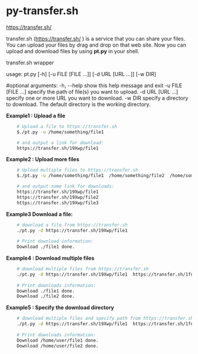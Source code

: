 py-transfer.sh
==============
https://transfer.sh/

transfer.sh (https://transfer.sh/
) is a service that you can share your files. You can upload your files by drag and drop on that web site.
Now you can upload and download files by using **pt.py** in your shell.


transfer.sh wrapper


usage: pt.py [-h] [-u FILE [FILE ...]] [-d URL [URL ...]] [-w DIR]

#optional arguments:
    -h, --help          show this help message and exit
    -u FILE [FILE ...]  specify the path of file(s) you want to upload.
    -d URL [URL ...]    specify one or more URL you want to download.
    -w DIR              specify a directory to download. The default directory is the working directory.



**Example1 : Upload a file**
```bash
    # Upload a file to https://transfer.sh
    $./pt.py -u /home/something/file1

    # and output a link for download:
    https://transfer.sh/19Xwp/file1
```


**Example2 : Upload more files**
```bash
    # Upload multiple files to https://transfer.sh
    $./pt.py -u /home/something/file1  /home/something/file2  /home/something/file3

    # and output some link for downloads:
    https://transfer.sh/19Xwp/file1
    https://transfer.sh/19Xwp/file2
    https://transfer.sh/19Xwp/file3
```

**Example3 Download a file:**
```bash
    # download a file from https://transfer.sh
    ./pt.py -d https://transfer.sh/19Xwp/file1
    
    # Print download information:
    Download ./file1 done.
```

**Example4 : Download multiple files**
```bash
    # download multiple files from https://transfer.sh
    ./pt.py -d https://transfer.sh/19Xwp/file1  https://transfer.sh/1fn4k/file2
    
    # Print downloads information:
    Download ./file1 done.
    Download ./file2 done.
```

**Example5 : Specify the download directory**
```bash
    # download multiple files and specify path from https://transfer.sh
    ./pt.py -d https://transfer.sh/19Xwp/file1  https://transfer.sh/1fn4k/file2 -w /home/user/
    
    # Print downloads information:
    Download /home/user/file1 done.
    Download /home/user/file2 done.
```
